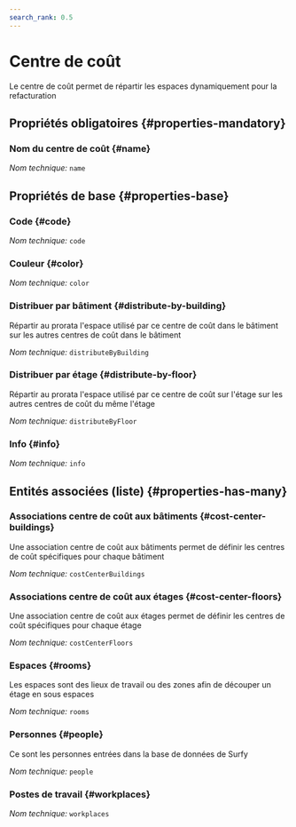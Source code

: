 ```yaml
---
search_rank: 0.5
---    
```

# Centre de coût
<!--- THIS FILE IS GENERATED PLEASE DO NOT EDIT IT DIRECTLY --->

Le centre de coût permet de répartir les espaces dynamiquement pour la refacturation

<OH code="costCenter"/>




## Propriétés obligatoires {#properties-mandatory}
    
### Nom du centre de coût {#name}



*Nom technique:* ```name```
<PH code="costCenter:name"/>

    


## Propriétés de base {#properties-base}
    
### Code {#code}



*Nom technique:* ```code```
<PH code="costCenter:code"/>

### Couleur {#color}



*Nom technique:* ```color```
<PH code="costCenter:color"/>

### Distribuer par bâtiment {#distribute-by-building}

Répartir au prorata l'espace utilisé par ce centre de coût dans le bâtiment sur les autres centres de coût dans le bâtiment

*Nom technique:* ```distributeByBuilding```
<PH code="costCenter:distributeByBuilding"/>

### Distribuer par étage {#distribute-by-floor}

Répartir au prorata l'espace utilisé par ce centre de coût sur l'étage sur les autres centres de coût du même l'étage

*Nom technique:* ```distributeByFloor```
<PH code="costCenter:distributeByFloor"/>

### Info {#info}



*Nom technique:* ```info```
<PH code="costCenter:info"/>

    



## Entités associées (liste) {#properties-has-many}

### Associations centre de coût aux bâtiments {#cost-center-buildings}

Une association centre de coût aux bâtiments permet de définir les centres de coût spécifiques pour chaque bâtiment

*Nom technique:* ```costCenterBuildings```
<PH code="costCenter:costCenterBuildings"/>

### Associations centre de coût aux étages {#cost-center-floors}

Une association centre de coût aux étages permet de définir les centres de coût spécifiques pour chaque étage

*Nom technique:* ```costCenterFloors```
<PH code="costCenter:costCenterFloors"/>

### Espaces {#rooms}

Les espaces sont des lieux de travail ou des zones afin de découper un étage en sous espaces

*Nom technique:* ```rooms```
<PH code="costCenter:rooms"/>

### Personnes {#people}

Ce sont les personnes entrées dans la base de données de Surfy

*Nom technique:* ```people```
<PH code="costCenter:people"/>

### Postes de travail {#workplaces}



*Nom technique:* ```workplaces```
<PH code="costCenter:workplaces"/>




